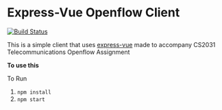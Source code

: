 # Express-Vue Openflow Client

[![Build Status](https://travis-ci.com/LukeHackett12/College.svg?token=wPNE4LQEjyzr5TDq7ygc&branch=master)](https://travis-ci.com/LukeHackett12/College)

This is a simple client that uses [express-vue](https://github.com/express-vue/express-vue) made to accompany
CS2031 Telecommunications Openflow Assignment

**To use this**

To Run

1. `npm install`
2. `npm start`

